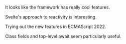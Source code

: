 It looks like the framework has really cool features.

Svelte's approach to reactivity is interesting.

Trying out the new features in ECMAScript 2022.

Class fields and top-level await seem particularly useful.